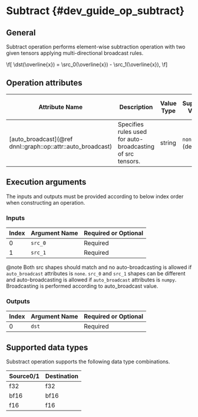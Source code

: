 # Subtract {#dev_guide_op_subtract}

## General

Subtract operation performs element-wise subtraction operation with two given
tensors applying multi-directional broadcast rules.

\f[
    \dst(\overline{x}) =
        \src_0(\overline{x}) - \src_1(\overline{x}),
\f]

## Operation attributes

Attribute Name | Description | Value Type |Supported Values | Required or Optional
-- | -- | --| --|--
[auto_broadcast](@ref dnnl::graph::op::attr::auto_broadcast) | Specifies rules used for auto-broadcasting of src tensors. |string |`none`,`numpy` (default)  | Optional

## Execution arguments

The inputs and outputs must be provided according to below index order when
constructing an operation.

### Inputs

| Index | Argument Name | Required or Optional |
| ----- | ------------- | -------------------- |
| 0     | `src_0`       | Required             |
| 1     | `src_1`       | Required             |

@note Both src shapes should match and no auto-broadcasting is allowed if
`auto_broadcast` attributes is `none`. `src_0` and `src_1` shapes can be
different and auto-broadcasting is allowed if `auto_broadcast` attributes is
`numpy`. Broadcasting is performed according to auto_broadcast value.

### Outputs

| Index | Argument Name | Required or Optional |
| ----- | ------------- | -------------------- |
| 0     | `dst`         | Required             |

## Supported data types

Substract operation supports the following data type combinations.

| Source0/1  | Destination |
| ---- | ------- | 
| f32  | f32     |
| bf16 | bf16    | 
| f16  | f16     |
